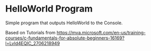 # HelloWorld Program

Simple program that outputs HelloWorld to the Console.

Based on Tutorials from https://mva.microsoft.com/en-us/training-courses/c-fundamentals-for-absolute-beginners-16169?l=Lvld4EQIC_2706218949
